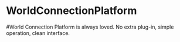 # WorldConnectionPlatform

#World Connection Platform is always loved. No extra plug-in, simple operation, clean interface.
